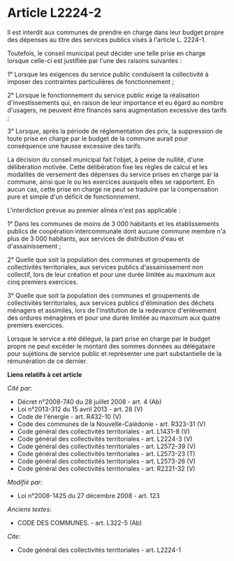 # Article L2224-2

Il est interdit aux communes de prendre en charge dans leur budget propre des dépenses au titre des services publics visés à
l'article L. 2224-1. 

Toutefois, le conseil municipal peut décider une telle prise en charge lorsque celle-ci est justifiée par l'une des raisons
suivantes : 

1° Lorsque les exigences du service public conduisent la collectivité à imposer des contraintes particulières de
fonctionnement ; 

2° Lorsque le fonctionnement du service public exige la réalisation d'investissements qui, en raison de leur importance et eu
égard au nombre d'usagers, ne peuvent être financés sans augmentation excessive des tarifs ; 

3° Lorsque, après la période de réglementation des prix, la suppression de toute prise en charge par le budget de la commune
aurait pour conséquence une hausse excessive des tarifs. 

La décision du conseil municipal fait l'objet, à peine de nullité, d'une délibération motivée. Cette délibération fixe les
règles de calcul et les modalités de versement des dépenses du service prises en charge par la commune, ainsi que le ou les
exercices auxquels elles se rapportent. En aucun cas, cette prise en charge ne peut se traduire par la compensation pure et
simple d'un déficit de fonctionnement.

L'interdiction prévue au premier alinéa n'est pas applicable : 

1° Dans les communes de moins de 3 000 habitants et les établissements publics de coopération intercommunale dont aucune
commune membre n'a plus de 3 000 habitants, aux services de distribution d'eau et d'assainissement ; 

2° Quelle que soit la population des communes et groupements de collectivités territoriales, aux services publics
d'assainissement non collectif, lors de leur création et pour une durée limitée au maximum aux cinq premiers exercices. 

3° Quelle que soit la population des communes et groupements de collectivités territoriales, aux services publics
d'élimination des déchets ménagers et assimilés, lors de l'institution de la redevance d'enlèvement des ordures ménagères et
pour une durée limitée au maximum aux quatre premiers exercices. 

Lorsque le service a été délégué, la part prise en charge par le budget propre ne peut excéder le montant des sommes données
au délégataire pour sujétions de service public et représenter une part substantielle de la rémunération de ce dernier.

**Liens relatifs à cet article**

_Cité par_:

  - Décret n°2008-740 du 28 juillet 2008 - art. 4 (Ab)
  - Loi n°2013-312 du 15 avril 2013 - art. 28 (V)
  - Code de l'énergie - art. R432-10 (V)
  - Code des communes de la Nouvelle-Calédonie - art. R323-31 (V)
  - Code général des collectivités territoriales - art. L1431-8 (V)
  - Code général des collectivités territoriales - art. L2224-3 (V)
  - Code général des collectivités territoriales - art. L2572-39 (V)
  - Code général des collectivités territoriales - art. L2573-23 (T)
  - Code général des collectivités territoriales - art. L2573-26 (V)
  - Code général des collectivités territoriales - art. R2221-32 (V)

_Modifié par_:

  - Loi n°2008-1425 du 27 décembre 2008 - art. 123

_Anciens textes_:

  - CODE DES COMMUNES. - art. L322-5 (Ab)

_Cite_:

  - Code général des collectivités territoriales - art. L2224-1
